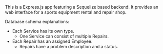 This is a Express.js app featuring a Sequelize based backend. It provides an web interface for a sports equipment rental and repair shop.


Database schema explanations:
- Each Service has its own type.
  - One Service can consist of multiple Repairs.
- Each Repair has an assigned Employee.
  - Repairs have a problem description and a status.
